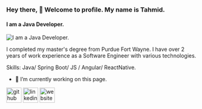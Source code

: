<!--
**alam-tahmid/alam-tahmid** is a ✨ _special_ ✨ repository because its `README.md` (this file) appears on your GitHub profile.

Here are some ideas to get you started:

- 🔭 I’m currently working on ...
- 🌱 I’m currently learning ...
- 👯 I’m looking to collaborate on ...
- 🤔 I’m looking for help with ...
- 💬 Ask me about ...
- 📫 How to reach me: ...
- 😄 Pronouns: ...
- ⚡ Fun fact: ...
-->

### Hey there, 👋 Welcome to profile. My name is Tahmid.
#### I am a Java Developer.
![I am a Java Developer.](https://arturssmirnovs.github.io/github-profile-readme-generator/images/banner.png)

I completed my master's degree from Purdue Fort Wayne. I have over 2 years of work experience as a Software Engineer with various technologies. 

Skills: Java/ Spring Boot/ JS / Angular/ ReactNative.

- 🔭 I’m currently working on this page. 


[<img src='https://cdn.jsdelivr.net/npm/simple-icons@3.0.1/icons/github.svg' alt='github' height='40'>](https://github.com/alam-tahmid)  [<img src='https://cdn.jsdelivr.net/npm/simple-icons@3.0.1/icons/linkedin.svg' alt='linkedin' height='40'>](https://www.linkedin.com/in/alam.tahmid/)  [<img src='https://cdn.jsdelivr.net/npm/simple-icons@3.0.1/icons/icloud.svg' alt='website' height='40'>](alam-tahmid.github.io)  


